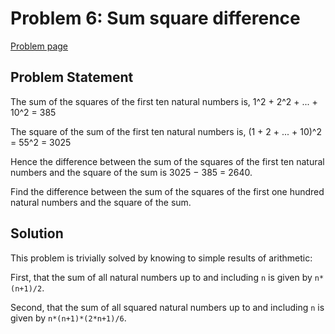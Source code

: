 
# Problem 6: Sum square difference

[Problem page](https://projecteuler.net/problem=6)

## Problem Statement

The sum of the squares of the first ten natural numbers is,
1^2 + 2^2 + ... + 10^2 = 385

The square of the sum of the first ten natural numbers is,
(1 + 2 + ... + 10)^2 = 55^2 = 3025

Hence the difference between the sum of the squares of the first ten natural numbers and the square of the sum is 3025 − 385 = 2640.

Find the difference between the sum of the squares of the first one hundred natural numbers and the square of the sum.

## Solution

This problem is trivially solved by knowing to simple results of arithmetic:

First, that the sum of all natural numbers up to and including `n` is given by `n*(n+1)/2`.

Second, that the sum of all squared natural numbers up to and including `n` is given by `n*(n+1)*(2*n+1)/6`.
